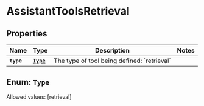

# AssistantToolsRetrieval


## Properties

Name | Type | Description | Notes
------------ | ------------- | ------------- | -------------
**`type`** | [**`Type`**](#`Type`) | The type of tool being defined: &#x60;retrieval&#x60; | 


## Enum: `Type`
Allowed values: [retrieval]




